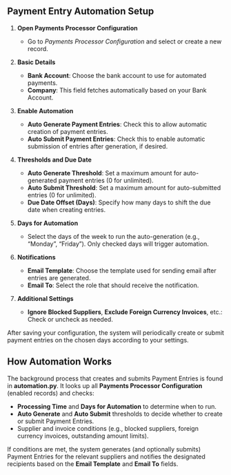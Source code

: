 ## Payment Entry Automation Setup

1. **Open Payments Processor Configuration**  
   - Go to *Payments Processor Configuration* and select or create a new record.

2. **Basic Details**  
   - **Bank Account**: Choose the bank account to use for automated payments.  
   - **Company**: This field fetches automatically based on your Bank Account.

3. **Enable Automation**  
   - **Auto Generate Payment Entries**: Check this to allow automatic creation of payment entries.  
   - **Auto Submit Payment Entries**: Check this to enable automatic submission of entries after generation, if desired.

4. **Thresholds and Due Date**  
   - **Auto Generate Threshold**: Set a maximum amount for auto-generated payment entries (0 for unlimited).  
   - **Auto Submit Threshold**: Set a maximum amount for auto-submitted entries (0 for unlimited).  
   - **Due Date Offset (Days)**: Specify how many days to shift the due date when creating entries.

5. **Days for Automation**  
   - Select the days of the week to run the auto-generation (e.g., “Monday”, “Friday”). Only checked days will trigger automation.

6. **Notifications**  
   - **Email Template**: Choose the template used for sending email after entries are generated.  
   - **Email To**: Select the role that should receive the notification.

7. **Additional Settings**  
   - **Ignore Blocked Suppliers**, **Exclude Foreign Currency Invoices**, etc.: Check or uncheck as needed.  

After saving your configuration, the system will periodically create or submit payment entries on the chosen days according to your settings.

## How Automation Works

The background process that creates and submits Payment Entries is found in **automation.py**. It looks up all **Payments Processor Configuration** (enabled records) and checks:

- **Processing Time** and **Days for Automation** to determine when to run.
- **Auto Generate** and **Auto Submit** thresholds to decide whether to create or submit Payment Entries.
- Supplier and invoice conditions (e.g., blocked suppliers, foreign currency invoices, outstanding amount limits).

If conditions are met, the system generates (and optionally submits) Payment Entries for the relevant suppliers and notifies the designated recipients based on the **Email Template** and **Email To** fields.
